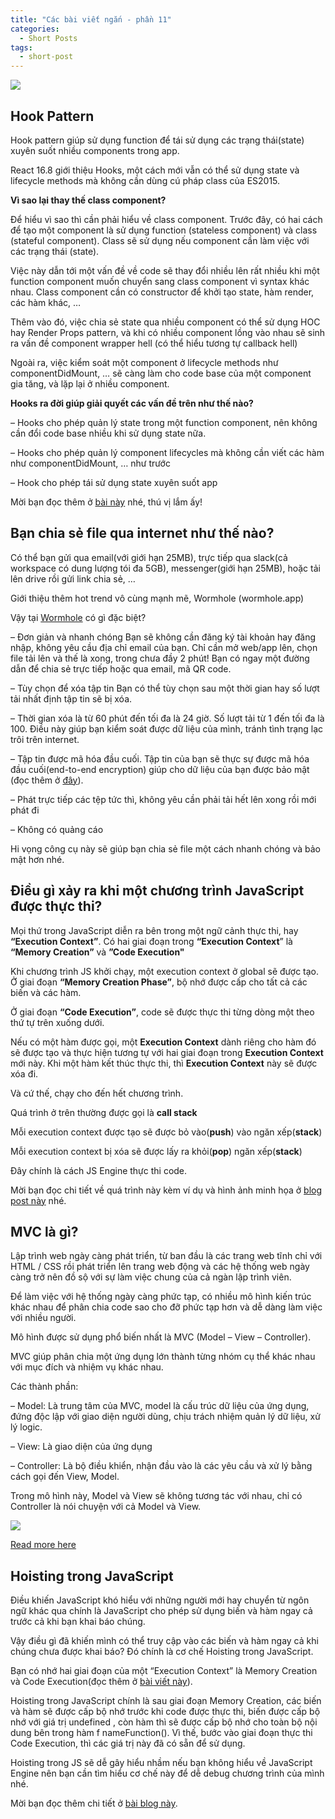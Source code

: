 ```yaml
---
title: "Các bài viết ngắn - phần 11"
categories:
  - Short Posts
tags:
  - short-post
---
```

![](https://i0.wp.com/beautyoncode.com/wp-content/uploads/2022/09/Short-posts-11.png)
## Hook Pattern

Hook pattern giúp sử dụng function để tái sử dụng các trạng thái(state) xuyên suốt nhiều components trong app.

React 16.8 giới thiệu Hooks, một cách mới vẫn có thể sử dụng state và lifecycle methods mà không cần dùng cú pháp class của ES2015.

**Vì sao lại thay thế class component?**

Để hiểu vì sao thì cần phải hiểu về class component. Trước đây, có hai cách để tạo một component là sử dụng function (stateless component) và class (stateful component). Class sẽ sử dụng nếu component cần làm việc với các trạng thái (state).

Việc này dẫn tới một vấn đề về code sẽ thay đổi nhiều lên rất nhiều khi một function component muốn chuyển sang class component vì syntax khác nhau. Class component cần có constructor để khởi tạo state, hàm render, các hàm khác, …

Thêm vào đó, việc chia sẻ state qua nhiều component có thể sử dụng HOC hay Render Props pattern, và khi có nhiều component lồng vào nhau sẽ sinh ra vấn đề component wrapper hell (có thể hiểu tương tự callback hell)

Ngoài ra, việc kiểm soát một component ở lifecycle methods như componentDidMount, … sẽ càng làm cho code base của một component gia tăng, và lặp lại ở nhiều component.

**Hooks ra đời giúp giải quyết các vấn đề trên như thế nào?**

– Hooks cho phép quản lý state trong một function component, nên không cần đổi code base nhiều khi sử dụng state nữa.

– Hooks cho phép quản lý component lifecycles mà không cần viết các hàm như componentDidMount, … như trước

– Hook cho phép tái sử dụng state xuyên suốt app

Mời bạn đọc thêm ở [bài này](https://www.patterns.dev/posts/hooks-pattern/) nhé, thú vị lắm ấy!


## Bạn chia sẻ file qua internet như thế nào?

Có thể bạn gửi qua email(với giới hạn 25MB), trực tiếp qua slack(cả workspace có dung lượng tói đa 5GB), messenger(giới hạn 25MB), hoặc tải lên drive rồi gửi link chia sẻ, …

Giới thiệu thêm hot trend vô cùng mạnh mẽ, Wormhole (wormhole.app)

Vậy tại [Wormhole](https://wormhole.app/) có gì đặc biệt?

– Đơn giản và nhanh chóng Bạn sẽ không cần đăng ký tài khoản hay đăng nhập, không yêu cầu địa chỉ email của bạn. Chỉ cần mở web/app lên, chọn file tải lên và thế là xong, trong chưa đầy 2 phút! Bạn có ngay một đường dẫn để chia sẻ trực tiếp hoặc qua email, mã QR code.

– Tùy chọn để xóa tập tin Bạn có thể tùy chọn sau một thời gian hay số lượt tải nhất định tập tin sẽ bị xóa.

– Thời gian xóa là từ 60 phút đến tối đa là 24 giờ. Số lượt tải từ 1 đến tối đa là 100. Điều này giúp bạn kiểm soát được dữ liệu của mình, tránh tình trạng lạc trôi trên internet.

– Tập tin được mã hóa đầu cuối. Tập tin của bạn sẽ thực sự được mã hóa đầu cuối(end-to-end encryption) giúp cho dữ liệu của bạn được bảo mật (đọc thêm ở [đây](https://wormhole.app/about)).

– Phát trực tiếp các tệp tức thì, không yêu cần phải tải hết lên xong rồi mới phát đi

– Không có quảng cáo

Hi vọng công cụ này sẽ giúp bạn chia sẻ file một cách nhanh chóng và bảo mật hơn nhé.

## Điều gì xảy ra khi một chương trình JavaScript được thực thi?

Mọi thứ trong JavaScript diễn ra bên trong một ngữ cảnh thực thi, hay **“Execution Context”**. Có hai giai đoạn trong **“Execution Context**” là **“Memory Creation”** và **”Code Execution"**

Khi chương trình JS khởi chạy, một execution context ở global sẽ được tạo. Ở giai đoạn **“Memory Creation Phase”**, bộ nhớ được cấp cho tất cả các biến và các hàm.

Ở giai đoạn **“Code Execution”**, code sẽ được thực thi từng dòng một theo thứ tự trên xuống dưới.

Nếu có một hàm được gọi, một **Execution Context** dành riêng cho hàm đó sẽ được tạo và thực hiện tương tự với hai giai đoạn trong **Execution Context** mới này. Khi một hàm kết thúc thực thi, thì **Execution Context** này sẽ được xóa đi.

Và cứ thế, chạy cho đến hết chương trình.

Quá trình ở trên thường được gọi là **call stack**

Mỗi execution context được tạo sẽ được bỏ vào(**push**) vào ngăn xếp(**stack**)

Mỗi execution context bị xóa sẽ được lấy ra khỏi(**pop**) ngăn xếp(**stack**)

Đây chính là cách JS Engine thực thi code.

Mời bạn đọc chi tiết về quá trình này kèm ví dụ và hình ảnh minh họa ở [blog post này](https://beautyoncode.com/dieu-gi-xay-ra-khi-chay-mot-chuong-trinh-javascript/) nhé.


## MVC là gì?

Lập trình web ngày càng phát triển, từ ban đầu là các trang web tĩnh chỉ với HTML / CSS rồi phát triển lên trang web động và các hệ thống web ngày càng trở nên đồ sộ với sự làm việc chung của cả ngàn lập trình viên.

Để làm việc với hệ thống ngày càng phức tạp, có nhiều mô hình kiến trúc khác nhau để phân chia code sao cho đỡ phức tạp hơn và dễ dàng làm việc với nhiều người.

Mô hình được sử dụng phổ biến nhất là MVC (Model – View – Controller).

MVC giúp phân chia một ứng dụng lớn thành từng nhóm cụ thể khác nhau với mục đích và nhiệm vụ khác nhau.

Các thành phần:

– Model: Là trung tâm của MVC, model là cấu trúc dữ liệu của ứng dụng, đứng độc lập với giao diện người dùng, chịu trách nhiệm quản lý dữ liệu, xử lý logic.

– View: Là giao diện của ứng dụng

– Controller: Là bộ điều khiển, nhận đầu vào là các yêu cầu và xử lý bằng cách gọi đến View, Model.

Trong mô hình này, Model và View sẽ không tương tác với nhau, chỉ có Controller là nói chuyện với cả Model và View.

![](https://i0.wp.com/beautyoncode.com/wp-content/uploads/2022/09/mvc.png)

[Read more here](https://en.wikipedia.org/wiki/Model%E2%80%93view%E2%80%93controller)

## Hoisting trong JavaScript

Điều khiến JavaScript khó hiểu với những người mới hay chuyển từ ngôn ngữ khác qua chính là JavaScript cho phép sử dụng biến và hàm ngay cả trước cả khi bạn khai báo chúng.

Vậy điều gì đã khiến mình có thể truy cập vào các biến và hàm ngay cả khi chúng chưa được khai báo? Đó chính là cơ chế Hoisting trong JavaScript.

Bạn có nhớ hai giai đoạn của một “Execution Context” là Memory Creation và Code Execution(đọc thêm ở [bài viết này](https://beautyoncode.com/dieu-gi-xay-ra-khi-chay-mot-chuong-trinh-javascript/)).

Hoisting trong JavaScript chính là sau giai đoạn Memory Creation, các biến và hàm sẽ được cấp bộ nhớ trước khi code được thực thi, biến được cấp bộ nhớ với giá trị undefined , còn hàm thì sẽ được cấp bộ nhớ cho toàn bộ nội dung bên trong hàm f nameFunction(). Vì thế, bước vào giai đoạn thực thi Code Execution, thì các giá trị này đã có sẵn để sử dụng.

Hoisting trong JS sẽ dễ gây hiểu nhầm nếu bạn không hiểu về JavaScript Engine nên bạn cần tìm hiểu cơ chế này để dễ debug chương trình của mình nhé.

Mời bạn đọc thêm chi tiết ở [bài blog này](https://beautyoncode.com/hoisting-trong-javascript/).
